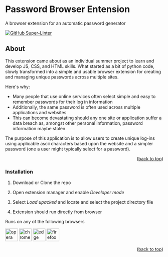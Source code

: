 # Password Browser Entension
A browser extension for an automatic password generator

[![GitHub Super-Linter](https://github.com/fherchuk/PasswordGenBrowserExtension/actions/workflows/super-linter.yml/badge.svg)](https://github.com/marketplace/actions/super-linter)

## About

This extension came about as an individual summer project to learn and develop JS, CSS, and HTML skills. What started as a bit of python code, slowly transformed into a simple and usable browser extension for creating and managing unique passwords across multiple sites.

Here's why:
* Many people that use online services often select simple and easy to remember passwords for their log in information
* Additionally, the same password is often used across multiple applications and websites
* This can become devastating should any one site or application suffer a data breach as, amongst other personal information, password information maybe stolen.

The purpose of this application is to allow users to create unique log-ins using applicable ascii characters based upon the website and a simpler password (one a user might typically select for a password).

<p align="right">(<a href="#readme-top">back to top</a>)</p>

### Installation
1. Download or Clone the repo

2. Open extension manager and enable _Developer mode_

3. Select _Load upacked_ and locate and select the project directory file

4. Extension should run directly from browser

Runs on any of the following browsers

<img src="https://www.vectorlogo.zone/logos/opera/opera-icon.svg" alt="opera" width="40" height="40"/> <img src="https://www.vectorlogo.zone/logos/google_chrome/google_chrome-icon.svg" alt="chrome" width="40" height="40"/> <img src="https://www.vectorlogo.zone/logos/microsoft_edge/microsoft_edge-icon.svg" alt="edge" width="40" height="40"/> <img src="https://www.vectorlogo.zone/logos/firefox/firefox-icon.svg" alt="firefox" width="40" height="40"/> 


<p align="right">(<a href="#readme-top">back to top</a>)</p>
